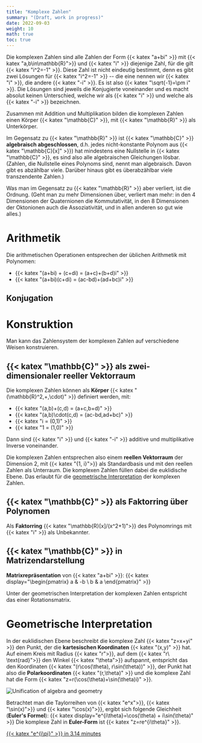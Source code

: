 ```yaml
---
title: "Komplexe Zahlen"
summary: "(Draft, work in progress)"
date: 2022-09-03
weight: 10
math: true
toc: true
---
```


Die komplexen Zahlen sind alle Zahlen der Form {{< katex "a+bi" >}} mit {{< katex "a,b\in\mathbb{R}">}} und {{< katex "i" >}} diejenige Zahl, für die gilt {{< katex "i^2=-1" >}}. Diese Zahl ist nicht eindeutig bestimmt, denn es gibt zwei Lösungen für {{< katex "i^2=-1" >}} -- die eine nennen wir {{< katex "i" >}}, die andere {{< katex "-i" >}}. Es ist also {{< katex "\sqrt{-1}=\pm i" >}}. Die Lösungen sind jeweils die Konjugierte voneinander und es macht absolut keinen Unterschied, welche wir als {{< katex "i" >}} und welche als {{< katex "-i" >}} bezeichnen.

Zusammen mit Addition und Multiplikation bilden die komplexen Zahlen einen Körper {{< katex "\mathbb{C}" >}}, mit {{< katex "\mathbb{R}" >}} als Unterkörper.

Im Gegensatz zu {{< katex "\mathbb{R}" >}} ist {{< katex "\mathbb{C}" >}} **algebraisch abgeschlossen**, d.h. jedes nicht-konstante Polynom aus {{< katex "\mathbb{C}[x]" >}}) hat mindestens eine Nullstelle in {{< katex "\mathbb{C}" >}}, es sind also alle algebraischen Gleichungen lösbar. (Zahlen, die Nullstelle eines Polynoms sind, nennt man algebraisch. Davon gibt es abzählbar viele. Darüber hinaus gibt es überabzählbar viele transzendente Zahlen.)

Was man im Gegensatz zu {{< katex "\mathbb{R}" >}} aber verliert, ist die Ordnung. (Geht man zu mehr Dimensionen über, verliert man mehr: in den 4 Dimensionen der Quaternionen die Kommutativität, in den 8 Dimensionen der Oktonionen auch die Assoziativität, und in allen anderen so gut wie alles.)

# Arithmetik

Die arithmetischen Operationen entsprechen der üblichen Arithmetik mit Polynomen:
* {{< katex "(a+bi) + (c+di) = (a+c)+(b+d)i" >}}
* {{< katex "(a+bi)(c+di) = (ac-bd)+(ad+bc)i" >}}

## Konjugation

# Konstruktion

Man kann das Zahlensystem der komplexen Zahlen auf verschiedene Weisen konstruieren.

## {{< katex "\mathbb{C}" >}} als zwei-dimensionaler reeller Vektorraum

Die komplexen Zahlen können als **Körper** {{< katex "(\mathbb{R}^2,+,\cdot)" >}} definiert werden, mit:
  * {{< katex "(a,b)+(c,d) = (a+c,b+d)" >}}
  * {{< katex "(a,b)\cdot(c,d) = (ac-bd,ad+bc)" >}}
  * {{< katex "i = (0,1)" >}}
  * {{< katex "1 = (1,0)" >}}

Dann sind {{< katex "i" >}} und {{< katex "-i" >}} additive und multiplikative Inverse voneinander.

Die komplexen Zahlen entsprechen also einem **reellen Vektorraum** der Dimension 2, mit {{< katex "\{1, i\}">}} als Standardbasis und mit den reellen Zahlen als Unterraum. Die komplexen Zahlen füllen dabei die euklidische Ebene. Das erlaubt für die [geometrische Interpretation](#geometrische-interpretation) der komplexen Zahlen.

## {{< katex "\mathbb{C}" >}} als Faktorring über Polynomen

Als **Faktorring** {{< katex "\mathbb{R}[x]/(x^2+1)">}} des Polynomrings mit {{< katex "i" >}} als Unbekannter.

## {{< katex "\mathbb{C}" >}} in Matrizendarstellung

**Matrixrepräsentation** von {{< katex "a+bi" >}}:
{{< katex display="\begin{pmatrix} a & -b \\ b & a \end{pmatrix}" >}}

<!-- conjugate = transpose -->

Unter der geometrischen Interpretation der komplexen Zahlen entspricht das einer Rotationsmatrix.

# Geometrische Interpretation

In der euklidischen Ebene beschreibt die komplexe Zahl {{< katex "z=x+yi" >}} den Punkt, der die **kartesischen Koordinaten** {{< katex "(x,y)" >}} hat. Auf einem Kreis mit Radius {{< katex "r">}}, auf dem {{< katex "r\ \text{rad}">}} den Winkel {{< katex "\theta">}} aufspannt, entspricht das den Koordinaten {{< katex "(r\cos(\theta), r\sin(\theta))" >}}, der Punkt hat also die **Polarkoordinaten** {{< katex "(r,\theta)" >}} und die komplexe Zahl hat die Form {{< katex "z=r(\cos(\theta)+\sin(\theta)i)" >}}.

![Unification of algebra and geometry](/images/docs/complex-numbers.png)

Betrachtet man die Taylorreihen von {{< katex "e^x">}}, {{< katex "\sin(x)">}} und {{< katex "\cos(x)">}}, ergibt sich folgende Gleichheit (**Euler's Formel**):
{{< katex display="e^{i\theta}=\cos(\theta) + i\sin(\theta)" >}}
Die komplexe Zahl in **Euler-Form** ist {{< katex "z=re^{i\theta}" >}}.

<!-- ![Koordinaten](/images/docs/complex-numbers-coordinates.png) -->

[{{< katex "e^{i\pi}" >}} in 3.14 minutes](https://www.youtube.com/watch?v=v0YEaeIClKY)